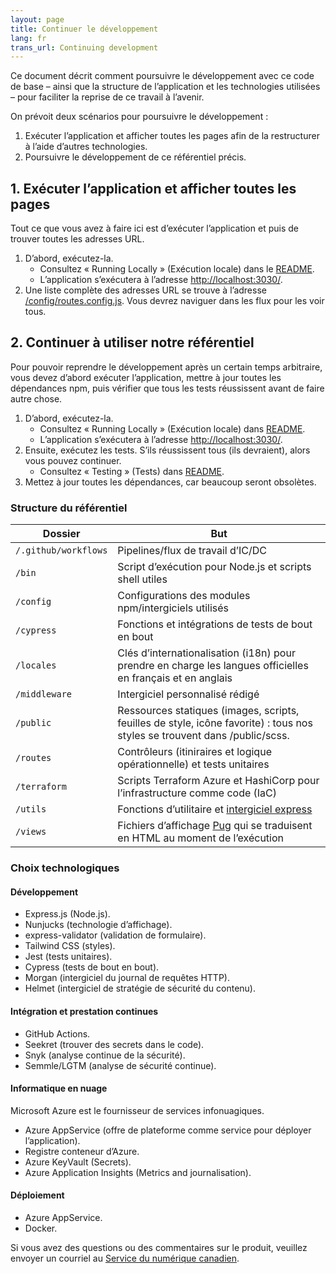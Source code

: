 ```yaml
---
layout: page
title: Continuer le développement
lang: fr
trans_url: Continuing development
---
```

Ce document décrit comment poursuivre le développement avec ce code de base – ainsi que la structure de l’application et les technologies utilisées – pour faciliter la reprise de ce travail à l’avenir.

On prévoit deux scénarios pour poursuivre le développement :

1. Exécuter l’application et afficher toutes les pages afin de la restructurer à l’aide d’autres technologies.
2. Poursuivre le développement de ce référentiel précis.

## 1. Exécuter l’application et afficher toutes les pages

Tout ce que vous avez à faire ici est d’exécuter l’application et puis de trouver toutes les adresses URL.

1. D’abord, exécutez-la.
   * Consultez « Running Locally » (Exécution locale) dans le [README](https://github.com/cds-snc/c19-benefits-node/blob/master/README.md).
   * L’application s’exécutera à l’adresse <http://localhost:3030/>.
3. Une liste complète des adresses URL se trouve à l’adresse [/config/routes.config.js](https://github.com/cds-snc/c19-benefits-node/blob/master/config/routes.config.js). Vous devrez naviguer dans les flux pour les voir tous.

## 2. Continuer à utiliser notre référentiel

Pour pouvoir reprendre le développement après un certain temps arbitraire, vous devez d’abord exécuter l’application, mettre à jour toutes les dépendances npm, puis vérifier que tous les tests réussissent avant de faire autre chose.

1. D’abord, exécutez-la.
   * Consultez « Running Locally » (Exécution locale) dans [README](https://github.com/cds-snc/c19-benefits-node/blob/master/README.md).
   * L’application s’exécutera à l’adresse <http://localhost:3030/>.
3. Ensuite, exécutez les tests. S’ils réussissent tous (ils devraient), alors vous pouvez continuer.
   * Consultez « Testing » (Tests) dans [README](https://github.com/cds-snc/c19-benefits-node/blob/master/README.md).
5. Mettez à jour toutes les dépendances, car beaucoup seront obsolètes.

### Structure du référentiel

| Dossier              | But                                                                                              |
| -------------------- | ------------------------------------------------------------------------------------------------ |
| `/.github/workflows` | Pipelines/flux de travail d’IC/DC                                                                        |
| `/bin`               | Script d’exécution pour Node.js et scripts shell utiles                                             |
| `/config`            | Configurations des modules npm/intergiciels utilisés                                          |
| `/cypress`           | Fonctions et intégrations de tests de bout en bout                                                        |
| `/locales`           | Clés d’internationalisation (i18n) pour prendre en charge les langues officielles en français et en anglais           |
| `/middleware`        | Intergiciel personnalisé rédigé                                                                        |
| `/public`            | Ressources statiques (images, scripts, feuilles de style, icône favorite) : tous nos styles se trouvent dans /public/scss.  |
| `/routes`            | Contrôleurs (itiniraires et logique opérationnelle) et tests unitaires                                           |
| `/terraform`         | Scripts Terraform Azure et HashiCorp pour l’infrastructure comme code (IaC)                           |
| `/utils`             | Fonctions d’utilitaire et [intergiciel express](https://expressjs.com/en/guide/using-middleware.html) |
| `/views`             | Fichiers d’affichage [Pug](https://pugjs.org/api/getting-started.html) qui se traduisent en HTML au moment de l’exécution   |

### Choix technologiques

#### Développement

* Express.js (Node.js).
* Nunjucks (technologie d’affichage).
* express-validator (validation de formulaire).
* Tailwind CSS (styles).
* Jest (tests unitaires).
* Cypress (tests de bout en bout).
* Morgan (intergiciel du journal de requêtes HTTP).
* Helmet (intergiciel de stratégie de sécurité du contenu).

#### Intégration et prestation continues

* GitHub Actions.
* Seekret (trouver des secrets dans le code).
* Snyk (analyse continue de la sécurité).
* Semmle/LGTM (analyse de sécurité continue).

#### Informatique en nuage

Microsoft Azure est le fournisseur de services infonuagiques.

* Azure AppService (offre de plateforme comme service pour déployer l’application).
* Registre conteneur d’Azure.
* Azure KeyVault (Secrets).
* Azure Application Insights (Metrics and journalisation).

#### Déploiement

* Azure AppService.
* Docker.

Si vous avez des questions ou des commentaires sur le produit, veuillez envoyer un courriel au [Service du numérique canadien](mailto:cds-snc@tbs-sct.gc.ca).
